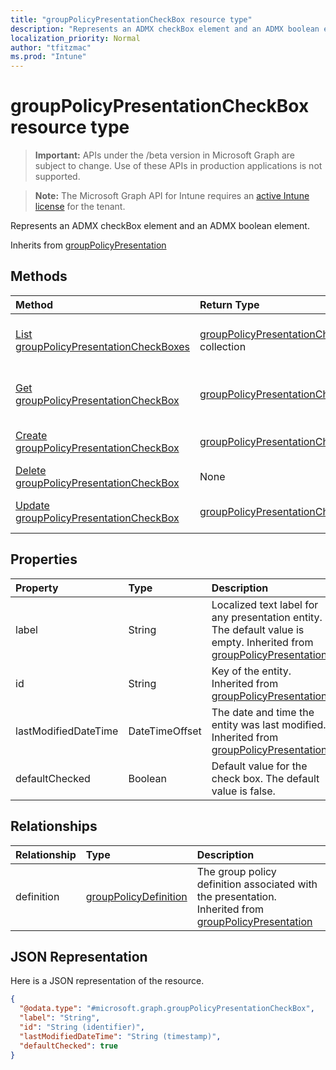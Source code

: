 ```yaml
---
title: "groupPolicyPresentationCheckBox resource type"
description: "Represents an ADMX checkBox element and an ADMX boolean element."
localization_priority: Normal
author: "tfitzmac"
ms.prod: "Intune"
---
```


# groupPolicyPresentationCheckBox resource type

> **Important:** APIs under the /beta version in Microsoft Graph are subject to change. Use of these APIs in production applications is not supported.

> **Note:** The Microsoft Graph API for Intune requires an [active Intune license](https://go.microsoft.com/fwlink/?linkid=839381) for the tenant.

Represents an ADMX checkBox element and an ADMX boolean element.


Inherits from [groupPolicyPresentation](../resources/intune-grouppolicy-grouppolicypresentation.md)

## Methods
|Method|Return Type|Description|
|:---|:---|:---|
|[List groupPolicyPresentationCheckBoxes](../api/intune-grouppolicy-grouppolicypresentationcheckbox-list.md)|[groupPolicyPresentationCheckBox](../resources/intune-grouppolicy-grouppolicypresentationcheckbox.md) collection|List properties and relationships of the [groupPolicyPresentationCheckBox](../resources/intune-grouppolicy-grouppolicypresentationcheckbox.md) objects.|
|[Get groupPolicyPresentationCheckBox](../api/intune-grouppolicy-grouppolicypresentationcheckbox-get.md)|[groupPolicyPresentationCheckBox](../resources/intune-grouppolicy-grouppolicypresentationcheckbox.md)|Read properties and relationships of the [groupPolicyPresentationCheckBox](../resources/intune-grouppolicy-grouppolicypresentationcheckbox.md) object.|
|[Create groupPolicyPresentationCheckBox](../api/intune-grouppolicy-grouppolicypresentationcheckbox-create.md)|[groupPolicyPresentationCheckBox](../resources/intune-grouppolicy-grouppolicypresentationcheckbox.md)|Create a new [groupPolicyPresentationCheckBox](../resources/intune-grouppolicy-grouppolicypresentationcheckbox.md) object.|
|[Delete groupPolicyPresentationCheckBox](../api/intune-grouppolicy-grouppolicypresentationcheckbox-delete.md)|None|Deletes a [groupPolicyPresentationCheckBox](../resources/intune-grouppolicy-grouppolicypresentationcheckbox.md).|
|[Update groupPolicyPresentationCheckBox](../api/intune-grouppolicy-grouppolicypresentationcheckbox-update.md)|[groupPolicyPresentationCheckBox](../resources/intune-grouppolicy-grouppolicypresentationcheckbox.md)|Update the properties of a [groupPolicyPresentationCheckBox](../resources/intune-grouppolicy-grouppolicypresentationcheckbox.md) object.|

## Properties
|Property|Type|Description|
|:---|:---|:---|
|label|String|Localized text label for any presentation entity. The default value is empty. Inherited from [groupPolicyPresentation](../resources/intune-grouppolicy-grouppolicypresentation.md)|
|id|String|Key of the entity. Inherited from [groupPolicyPresentation](../resources/intune-grouppolicy-grouppolicypresentation.md)|
|lastModifiedDateTime|DateTimeOffset|The date and time the entity was last modified. Inherited from [groupPolicyPresentation](../resources/intune-grouppolicy-grouppolicypresentation.md)|
|defaultChecked|Boolean|Default value for the check box. The default value is false.|

## Relationships
|Relationship|Type|Description|
|:---|:---|:---|
|definition|[groupPolicyDefinition](../resources/intune-grouppolicy-grouppolicydefinition.md)|The group policy definition associated with the presentation. Inherited from [groupPolicyPresentation](../resources/intune-grouppolicy-grouppolicypresentation.md)|

## JSON Representation
Here is a JSON representation of the resource.
<!-- {
  "blockType": "resource",
  "keyProperty": "id",
  "@odata.type": "microsoft.graph.groupPolicyPresentationCheckBox"
}
-->
``` json
{
  "@odata.type": "#microsoft.graph.groupPolicyPresentationCheckBox",
  "label": "String",
  "id": "String (identifier)",
  "lastModifiedDateTime": "String (timestamp)",
  "defaultChecked": true
}
```




